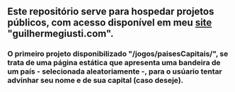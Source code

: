 ## Este repositório serve para hospedar projetos públicos, com acesso disponível em meu [site](https://guilhermegiusti.com/dev/) "guilhermegiusti.com".
### O primeiro projeto disponibilizado "/jogos/paisesCapitais/", se trata de uma página estática que apresenta uma bandeira de um país - selecionada aleatoriamente -, para o usúario tentar advinhar seu nome e de sua capital (caso deseje).
